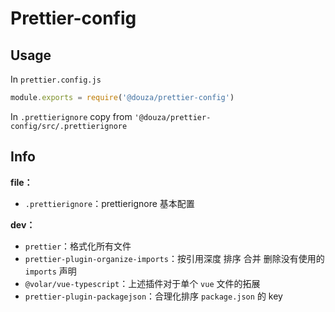 # Prettier-config

## Usage

In `prettier.config.js`
```js
module.exports = require('@douza/prettier-config')
```

In `.prettierignore`
copy from `'@douza/prettier-config/src/.prettierignore`

## Info

**file：**
- `.prettierignore`：prettierignore 基本配置

**dev：**
- `prettier`：格式化所有文件
- `prettier-plugin-organize-imports`：按引用深度 排序 合并 删除没有使用的 `imports` 声明
- `@volar/vue-typescript`：上述插件对于单个 `vue` 文件的拓展
- `prettier-plugin-packagejson`：合理化排序 `package.json` 的 key
